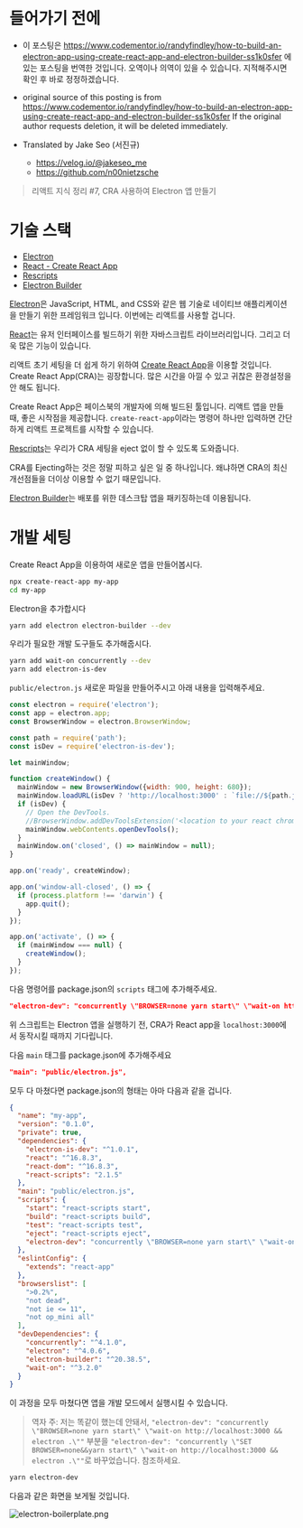 # 들어가기 전에

- 이 포스팅은 https://www.codementor.io/randyfindley/how-to-build-an-electron-app-using-create-react-app-and-electron-builder-ss1k0sfer 에 있는 포스팅을 번역한 것입니다. 오역이나 의역이 있을 수 있습니다. 지적해주시면 확인 후 바로 정정하겠습니다.

- original source of this posting is from https://www.codementor.io/randyfindley/how-to-build-an-electron-app-using-create-react-app-and-electron-builder-ss1k0sfer If the original author requests deletion, it will be deleted immediately.

- Translated by Jake Seo (서진규)

	- https://velog.io/@jakeseo_me
	- https://github.com/n00nietzsche
    
> 리액트 지식 정리 #7, CRA 사용하여 Electron 앱 만들기

# 기술 스택

- [Electron](https://electronjs.org/)
- [React - Create React App](https://github.com/facebook/create-react-app)
- [Rescripts](https://github.com/harrysolovay/rescripts)
- [Electron Builder](https://github.com/electron-userland/electron-builder)

[Electron](https://electronjs.org/)은 JavaScript, HTML, and CSS와 같은 웹 기술로 네이티브 애플리케이션을 만들기 위한 프레임워크 입니다. 이번에는 리액트를 사용할 겁니다.

[React](https://reactjs.org/)는 유저 인터페이스를 빌드하기 위한 자바스크립트 라이브러리입니다. 그리고 더욱 많은 기능이 있습니다.

리액트 초기 세팅을 더 쉽게 하기 위하여 [Create React App](https://github.com/facebook/create-react-app)을 이용할 것입니다. Create React App(CRA)는 굉장합니다. 많은 시간을 아낄 수 있고 귀찮은 환경설정을 안 해도 됩니다.

Create React App은 페이스북의 개발자에 의해 빌드된 툴입니다. 리액트 앱을 만들 때, 좋은 시작점을 제공합니다. `create-react-app`이라는 명령어 하나만 입력하면 간단하게 리액트 프로젝트를 시작할 수 있습니다.

[Rescripts](https://github.com/harrysolovay/rescripts)는 우리가 CRA 세팅을 eject 없이 할 수 있도록 도와줍니다.

CRA를 Ejecting하는 것은 정말 피하고 싶은 일 중 하나입니다. 왜냐하면 CRA의 최신 개선점들을 더이상 이용할 수 없기 때문입니다.

[Electron Builder](https://github.com/electron-userland/electron-builder)는 배포를 위한 데스크탑 앱을 패키징하는데 이용됩니다.

# 개발 세팅

Create React App을 이용하여 새로운 앱을 만들어봅시다.

```bash
npx create-react-app my-app
cd my-app
```

Electron을 추가합시다

```bash
yarn add electron electron-builder --dev
```

우리가 필요한 개발 도구들도 추가해줍시다.

```bash
yarn add wait-on concurrently --dev
yarn add electron-is-dev
```

`public/electron.js` 새로운 파일을 만들어주시고 아래 내용을 입력해주세요.

```js
const electron = require('electron');
const app = electron.app;
const BrowserWindow = electron.BrowserWindow;

const path = require('path');
const isDev = require('electron-is-dev');

let mainWindow;

function createWindow() {
  mainWindow = new BrowserWindow({width: 900, height: 680});
  mainWindow.loadURL(isDev ? 'http://localhost:3000' : `file://${path.join(__dirname, '../build/index.html')}`);
  if (isDev) {
    // Open the DevTools.
    //BrowserWindow.addDevToolsExtension('<location to your react chrome extension>');
    mainWindow.webContents.openDevTools();
  }
  mainWindow.on('closed', () => mainWindow = null);
}

app.on('ready', createWindow);

app.on('window-all-closed', () => {
  if (process.platform !== 'darwin') {
    app.quit();
  }
});

app.on('activate', () => {
  if (mainWindow === null) {
    createWindow();
  }
});
```

다음 명령어를 package.json의 `scripts` 태그에 추가해주세요.

```json
"electron-dev": "concurrently \"BROWSER=none yarn start\" \"wait-on http://localhost:3000 && electron .\""
```

위 스크립트는 Electron 앱을 실행하기 전, CRA가 React app을 `localhost:3000`에서 동작시킬 때까지 기다립니다.

다음 `main` 태그를 package.json에 추가해주세요

```json
"main": "public/electron.js",
```

모두 다 마쳤다면 package.json의 형태는 아마 다음과 같을 겁니다.

```json
{
  "name": "my-app",
  "version": "0.1.0",
  "private": true,
  "dependencies": {
    "electron-is-dev": "^1.0.1",
    "react": "^16.8.3",
    "react-dom": "^16.8.3",
    "react-scripts": "2.1.5"
  },
  "main": "public/electron.js",
  "scripts": {
    "start": "react-scripts start",
    "build": "react-scripts build",
    "test": "react-scripts test",
    "eject": "react-scripts eject",
    "electron-dev": "concurrently \"BROWSER=none yarn start\" \"wait-on http://localhost:3000 && electron .\""
  },
  "eslintConfig": {
    "extends": "react-app"
  },
  "browserslist": [
    ">0.2%",
    "not dead",
    "not ie <= 11",
    "not op_mini all"
  ],
  "devDependencies": {
    "concurrently": "^4.1.0",
    "electron": "^4.0.6",
    "electron-builder": "^20.38.5",
    "wait-on": "^3.2.0"
  }
}
```

이 과정을 모두 마쳤다면 앱을 개발 모드에서 실행시킬 수 있습니다.
> 역자 주: 저는 똑같이 했는데 안돼서, `"electron-dev": "concurrently \"BROWSER=none yarn start\" \"wait-on http://localhost:3000 && electron .\""` 부분을 `"electron-dev": "concurrently \"SET BROWSER=none&&yarn start\" \"wait-on http://localhost:3000 && electron .\""`로 바꾸었습니다. 참조하세요.


```bash
yarn electron-dev
```

다음과 같은 화면을 보게될 것입니다.

![electron-boilerplate.png](https://images.velog.io/post-images/jakeseo_me/1c9c56d0-72d1-11e9-b0a6-33b98a0ee4d6/electron-boilerplate.png)
